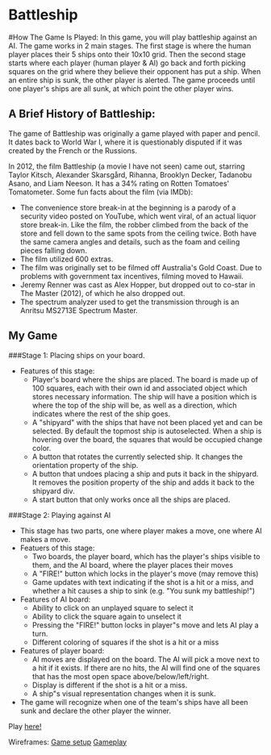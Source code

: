 # Battleship

#How The Game Is Played:
In this game, you will play battleship against an AI. The game works in 2 main stages. The first stage is where the human player places their 5 ships onto their 10x10 grid. Then the second stage starts where each player (human player & AI) go back and forth picking squares on the grid where they believe their opponent has put a ship. When an entire ship is sunk, the other player is alerted. The game proceeds until one player's ships are all sunk, at which point the other player wins.

## A Brief History of Battleship:
The game of Battleship was originally a game played with paper and pencil. It dates back to World War I, where it is questionably disputed if it was created by the French or the Russions.

In 2012, the film Battleship (a movie I have not seen) came out, starring Taylor Kitsch, Alexander Skarsgård, Rihanna, Brooklyn Decker, Tadanobu Asano, and Liam Neeson. It has a 34% rating on Rotten Tomatoes' Tomatometer. Some fun facts about the film (via IMDb):

- The convenience store break-in at the beginning is a parody of a security video posted on YouTube, which went viral, of an actual liquor store break-in. Like the film, the robber climbed from the back of the store and fell down to the same spots from the ceiling twice. Both have the same camera angles and details, such as the foam and ceiling pieces falling down.
- The film utilized 600 extras.
- The film was originally set to be filmed off Australia's Gold Coast. Due to problems with government tax incentives, filming moved to Hawaii.
- Jeremy Renner was cast as Alex Hopper, but dropped out to co-star in The Master (2012), of which he also dropped out.
- The spectrum analyzer used to get the transmission through is an Anritsu MS2713E Spectrum Master.

## My Game

###Stage 1: Placing ships on your board.
- Features of this stage:
	- Player's board where the ships are placed. The board is made up of 100 squares, each with their own id and associated object which stores necessary information. The ship will have a position which is where the top of the ship will be, as well as a direction, which indicates where the rest of the ship goes. 
	- A "shipyard" with the ships that have not been placed yet and can be selected. By default the topmost ship is autoselected. When a ship is hovering over the board, the squares that would be occupied change color.
	- A button that rotates the currently selected ship. It changes the orientation property of the ship.
	- A button that undoes placing a ship and puts it back in the shipyard. It removes the position property of the ship and adds it back to the shipyard div.
	- A start button that only works once all the ships are placed. 

###Stage 2: Playing against AI
- This stage has two parts, one where player makes a move, one where AI makes a move.
- Featuers of this stage:
	- Two boards, the player board, which has the player's ships visible to them, and the AI board, where the player places their moves
	- A "FIRE!" button which locks in the player's move (may remove this)
	- Game updates with text indicating if the shot is a hit or a miss, and whether a hit causes a ship to sink (e.g. "You sunk my battleship!")
- Features of AI board:
	- Ability to click on an unplayed square to select it
	- Ability to click the square again to unselect it
	- Pressing the "FIRE!" button locks in player"s move and lets AI play a turn.
	- Different coloring of squares if the shot is a hit or a miss
- Features of player board:
	- AI moves are displayed on the board. The AI will pick a move next to a hit if it exists. If there are no hits, the AI will find one of the squares that has the most open space above/below/left/right.
	- Display is different if the shot is a hit or a miss.
	- A ship"s visual representation changes when it is sunk.
- The game will recognize when one of the team's ships have all been sunk and declare the other player the winner.


Play [here!](https://www.google.com/search?q=battleship)

Wireframes: [Game setup](https://wireframe.cc/1ksKgk) [Gameplay](https://wireframe.cc/ierRfK)


<!--###Future features
- codes! typing in ttt turns it into a tic tac toe game?-->